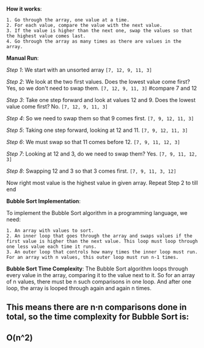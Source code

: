 **How it works**:

    1. Go through the array, one value at a time.
    2. For each value, compare the value with the next value.
    3. If the value is higher than the next one, swap the values so that the highest value comes last.
    4. Go through the array as many times as there are values in the array.

 **Manual Run**:

 *Step 1*: We start with an unsorted array
 `[7, 12, 9, 11, 3]`

 *Step 2*: We look at the two first values. Does the lowest value come first? Yes, so we don't need to swap them.
 `[7, 12, 9, 11, 3]` #compare 7 and 12

 *Step 3*: Take one step forward and look at values 12 and 9. Does the lowest value come first? No.
 `[7, 12, 9, 11, 3]`

 *Step 4*: So we need to swap them so that 9 comes first.
 `[7, 9, 12, 11, 3]`

*Step 5*: Taking one step forward, looking at 12 and 11.
`[7, 9, 12, 11, 3]`

*Step 6*: We must swap so that 11 comes before 12.
`[7, 9, 11, 12, 3]`

*Step 7*: Looking at 12 and 3, do we need to swap them? Yes.
`[7, 9, 11, 12, 3]`

*Step 8*: Swapping 12 and 3 so that 3 comes first.
`[7, 9, 11, 3, 12]`

Now right most value is the highest value in given array.
Repeat Step 2 to till end

**Bubble Sort Implementation**:

To implement the Bubble Sort algorithm in a programming language, we need:

    1. An array with values to sort.
    2. An inner loop that goes through the array and swaps values if the first value is higher than the next value. This loop must loop through one less value each time it runs.
    3. An outer loop that controls how many times the inner loop must run. For an array with n values, this outer loop must run n-1 times.

**Bubble Sort Time Complexity**:
    The Bubble Sort algorithm loops through every value in the array, comparing it to the value next to it. So for an array of
n values, there must be n such comparisons in one loop. And after one loop, the array is looped through again and again n times.

This means there are n⋅n comparisons done in total, so the time complexity for Bubble Sort is:
--
 O(n^2) 
--